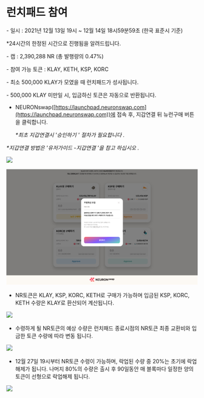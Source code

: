 # 런치패드 참여

\- 일시 : 2021년 12월 13일 19시 \~ 12월 14일 18시59분59초 (한국 표준시 기준)

&#x20;  \*24시간의 한정된 시간으로 진행됨을 알려드립니다.

\- 캡 : 2,390,288 NR (총 발행량의 0.47%)

\- 참여 가능 토큰 : KLAY, KETH, KSP, KORC

\- 최소 500,000 KLAY가 모였을 때 런치패드가 성사됩니다.    &#x20;

\- 500,000 KLAY 미만일 시, 입금하신 토큰은 자동으로 반환됩니다.  &#x20;

*   NEURONswap([https://launchpad.neuronswap.com](https://launchpad.neuronswap.com))에 접속 후, 지갑연결 뒤  뉴런구매 버튼을 클릭합니다.

    _\*최초 지갑연결시  '승인하기 ' 절차가 필요합니다 ._

&#x20;     _\*지갑연결 방법은 '유저가이드 -지갑연결 '을 참고 하십시오 ._      &#x20;

![](../.gitbook/assets/런치패드참여하기\_1.jpg)

![](../.gitbook/assets/launchpad-2.jpg)

* NR토큰은 KLAY, KSP, KORC, KETH로 구매가 가능하며 입금된 KSP, KORC, KETH 수량은 KLAY로 환산되어 계산됩니다.

![](<../.gitbook/assets/런치패드참여하기\_1 사본 2.jpg>)

* 수령하게 될 NR토큰의 예상 수량은 런치패드 종료시점의 NR토큰 최종 교환비와 입금한 토큰 수량에 따라 변동 됩니다.

![](<../.gitbook/assets/런치패드참여하기\_1 사본 3.jpg>)

* 12월 27일 19시부터 NR토큰 수령이 가능하며, 락업된 수량 중 20%는 초기에 락업 해제가 됩니다. 나머지 80%의 수량은 출시 후 90일동안 매 블록마다 일정한 양의 토큰이 선형으로 락업해제 됩니다.

![](<../.gitbook/assets/런치패드참여하기\_1 사본 4.jpg>)
